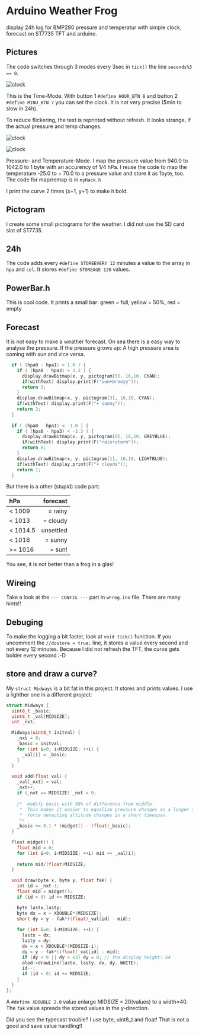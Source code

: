 # Arduino Weather Frog

display 24h log for BMP280 pressure and temperatur with simple clock, forecast on ST7735 TFT and arduino.

## Pictures

The code switches through 3 modes every 3sec in `tick()` the line `seconds%3 == 0`.

![clock](img/pic0.jpg)

This is the Time-Mode. With button 1 `#define HOUR_BTN 8` and
button 2 `#define MINU_BTN 7` you can set the clock. It is not very
precise (5min to slow in 24h).

To reduce flickering, the text is reprinted without refresh. It looks
strange, if the actual pressure and temp changes.

![clock](img/pic1.jpg)

![clock](img/pic2.jpg)

Pressure- and Temperature-Mode. I map the pressure value from 940.0 to 1042.0
to 1 byte with an accurency of 1/4 hPa. I reuse the code to map the
temperature -25.0 to + 70.0 to a pressure value and store it as 1byte, too.
The code for map/remap is in `myHack.h`

I print the curve 2 times (x+1, y+1) to make it bold.

## Pictogram

I create some small pictograms for the weather. I did not use the
SD card slot of ST7735.

## 24h

The code adds every `#define STOREEVERY 12` minutes a value to the
array in `hpa` and `cel`. It stores `#define STOREAGE 120` values.

## PowerBar.h

This is cool code. It prints a small bar: green = full, yellow = 50%,
red = empty

## Forecast

It is not easy to make a weather forecast. On sea there is a easy
way to analyse the pressure. If the pressure grows up: A high pressure
area is coming with sun and vice versa.

~~~~cpp
  if ( (hpa0 - hpa1) > 1.0 ) {
    if ( (hpa0 - hpa3) > 3.3 ) {
      display.drawBitmap(x, y, pictogram[5], 16,10, CYAN);
      if(withText) display.print(F("sun+breezy"));
      return 5;
    }
    display.drawBitmap(x, y, pictogram[3], 16,10, CYAN);
    if(withText) display.print(F("+ sunny"));
    return 3;
  }
  
  if ( (hpa0 - hpa1) < -1.0 ) {
    if ( (hpa0 - hpa3) < -3.3 ) {
      display.drawBitmap(x, y, pictogram[0], 16,10, GREYBLUE);
      if(withText) display.print(F("rain+storm"));
      return 0;
    }
    display.drawBitmap(x, y, pictogram[1], 16,10, LIGHTBLUE);
    if(withText) display.print(F("+ clouds"));
    return 1;
  }
~~~~

But there is a other (stupid) code part:

| hPa     |    forecast |
|:--------|------------:|
| < 1009  |     = rainy |
| < 1013  |    = cloudy |
| < 1014.5| unsettled   |
| < 1016  |    = sunny  |
| >= 1016 |     = sun!  |

You see, it is not better than a frog in a glas!

## Wireing

Take a look at the `--- CONFIG ---` part in `wFrog.ino` file. There
are many hints!!

## Debuging

To make the logging a bit faster, look at `void tick()` function.
If you uncomment the `//dostore = true;` line, it stores a value every
second and not every 12 minutes. Because I did not refresh the TFT,
the curve gets bolder every second :-D

## store and draw a curve?

My `struct Midways` is a bit fat in this project. It stores and prints
values. I use a lighther one in a different project:

~~~~cpp
struct Midways {
  uint8_t _basic;
  uint8_t _val[MIDSIZE];
  int _nxt;

  Midways(uint8_t initval) {
    _nxt = 0;
    _basic = initval;
    for (int i=0; i<MIDSIZE; ++i) { 
      _val[i] = _basic;
    }
  }

  void add(float val) {
    _val[_nxt] = val;
    _nxt++;
    if (_nxt == MIDSIZE) _nxt = 0;
    
    /*  modify basic with 50% of difference from middle.
     *  This makes it easier to equalize pressure changes on a longer timespan and
     *  force detecting altitude changes in a short timespan.
     */
    _basic += 0.1 * (midget() - (float)_basic);
  }

  float midget() {
    float mid = 0;
    for (int i=0; i<MIDSIZE; ++i) mid += _val[i];
    
    return mid/(float)MIDSIZE;
  }

  void draw(byte x, byte y, float fak) {
    int id = _nxt-1;
    float mid = midget();
    if (id < 0) id += MIDSIZE;

    byte lastx,lasty;
    byte dx = x + XDOUBLE*(MIDSIZE);
    short dy = y - fak*((float)_val[id] - mid);
    
    for (int i=0; i<MIDSIZE; ++i) {
      lastx = dx;
      lasty = dy;
      dx = x + XDOUBLE*(MIDSIZE-i);
      dy = y - fak*((float)_val[id] - mid);
      if (dy < 0 || dy > 63) dy = 0; // the display height: 64
      oled->drawLine(lastx, lasty, dx, dy, WHITE);
      id--;
      if (id < 0) id += MIDSIZE;
    }
  }
};
~~~~

A `#define XDOUBLE 2.0` value enlarge MIDSIZE = 20(values) to a width=40.
The `fak` value spreads the stored values in the y-direction.

Did you see the typecast trouble? I use byte, uint8_t and float! That
is not a good and save value handling!!